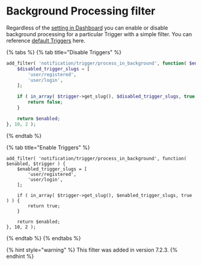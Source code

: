 # Background Processing filter

Regardless of the [setting in Dashboard](../../../user-guide/advanced/background-processing.md) you can enable or disable background processing for a particular Trigger with a simple filter. You can reference [default Triggers](../../triggers/default-triggers.md) here.

{% tabs %}
{% tab title="Disable Triggers" %}
```php
add_filter( 'notification/trigger/process_in_background', function( $enabled, $trigger ) {
	$disabled_trigger_slugs = [
		'user/registered',
		'user/login',
	];

	if ( in_array( $trigger->get_slug(), $disabled_trigger_slugs, true ) ) {
		return false;
	}

	return $enabled;
}, 10, 2 );
```
{% endtab %}

{% tab title="Enable Triggers" %}
```
add_filter( 'notification/trigger/process_in_background', function( $enabled, $trigger ) {
	$enabled_trigger_slugs = [
		'user/registered',
		'user/login',
	];

	if ( in_array( $trigger->get_slug(), $enabled_trigger_slugs, true ) ) {
		return true;
	}

	return $enabled;
}, 10, 2 );
```
{% endtab %}
{% endtabs %}

{% hint style="warning" %}
This filter was added in version 7.2.3.
{% endhint %}

